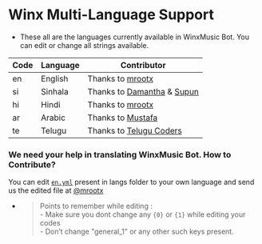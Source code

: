 # Winx Multi-Language Support

- These all are the languages currently available in WinxMusic Bot. You can edit or change all strings available.

| Code | Language | Contributor |
|-|-------|-------|
| en | English | Thanks to [mrootx](https://t.me/mrootx)
| si | Sinhala  | Thanks to [Damantha](https://t.me/MrItzme) & [Supun](https://t.me/Supunma)
| hi | Hindi  | Thanks to [mrootx](https://t.me/mrootx)
| ar | Arabic | Thanks to [Mustafa](https://t.me/tr_4z)
| te | Telugu | Thanks to [Telugu Coders](https://t.me/tgshadow_fighters)


### We need your help in translating WinxMusic Bot. How to Contribute?

You can edit [`en.yml`](https://github.com/gabrielmaialva33/WinxMusicBot/blob/master/strings/langs/en.yml) present in langs folder to your own language and send us the edited file at [@mrootx](https://t.me/WinxSupport)

- > Points to remember while editing : <br> - Make sure you dont change any `{0}` or `{1}` while editing your codes <br> - Don’t change "general_1" or any other such keys present.
